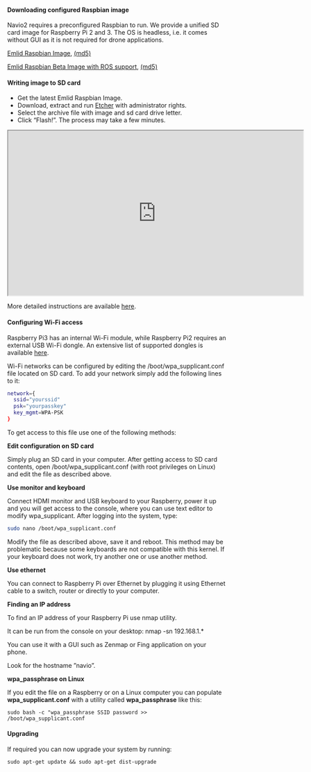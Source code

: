 #### Downloading configured Raspbian image

Navio2 requires a preconfigured Raspbian to run. We provide a unified SD card image for Raspberry Pi 2 and 3. The OS is headless, i.e. it comes without GUI as it is not required for drone applications.

[Emlid Raspbian Image](https://files.emlid.com/images/emlid-raspbian-20160718.img.xz), [(md5)](https://files.emlid.com/images/MD5SUMS)

[Emlid Raspbian Beta Image with ROS support](https://files.emlid.com/images/emlid-raspbian-20161201.img.xz), [(md5)](https://files.emlid.com/images/MD5SUMS)

#### Writing image to SD card

* Get the latest Emlid Raspbian Image.
* Download, extract and run [Etcher](https://etcher.io/) with administrator rights.
* Select the archive file with image and sd card drive letter.
* Click “Flash!”. The process may take a few minutes.

<iframe  title="Emlid manuals" width="680" height="380" src="https://www.youtube.com/embed/i8_TFYWYt_M" allowfullscreen></iframe>

More detailed instructions are available [here](http://www.raspberrypi.org/documentation/installation/installing-images/).

#### Configuring Wi-Fi access

Raspberry Pi3 has an internal Wi-Fi module, while Raspberry Pi2 requires an external USB Wi-Fi dongle. An extensive list of supported dongles is available [here](http://elinux.org/RPi_USB_Wi-Fi_Adapters).

Wi-Fi networks can be configured by editing the /boot/wpa_supplicant.conf file located on SD card. To add your network simply add the following lines to it:

```bash
network={
  ssid="yourssid"
  psk="yourpasskey"
  key_mgmt=WPA-PSK
}
```

To get access to this file use one of the following methods:

**Edit configuration on SD card**

Simply plug an SD card in your computer. After getting access to SD card contents, open /boot/wpa_supplicant.conf (with root privileges on Linux) and edit the file as described above.

**Use monitor and keyboard**

Connect HDMI monitor and USB keyboard to your Raspberry, power it up and you will get access to the console, where you can use text editor to modify wpa_supplicant. After logging into the system, type:

```bash
sudo nano /boot/wpa_supplicant.conf
```

Modify the file as described above, save it and reboot.
This method may be problematic because some keyboards are not compatible with this kernel. If your keyboard does not work, try another one or use another method.

**Use ethernet**

You can connect to Raspberry Pi over Ethernet by plugging it using Ethernet cable to a switch, router or directly to your computer.

**Finding an IP address**

To find an IP address of your Raspberry Pi use nmap utility.

It can be run from the console on your desktop:
nmap -sn 192.168.1.*

You can use it with a GUI such as Zenmap or Fing application on your phone.

Look for the hostname ”navio”.

**wpa_passphrase on Linux**

If you edit the file on a Raspberry or on a Linux computer you can populate **wpa_supplicant.conf** with a utility called **wpa_passphrase** like this:

```sudo bash -c "wpa_passphrase SSID password >> /boot/wpa_supplicant.conf```

#### Upgrading

If required you can now upgrade your system by running:

```sudo apt-get update && sudo apt-get dist-upgrade```

